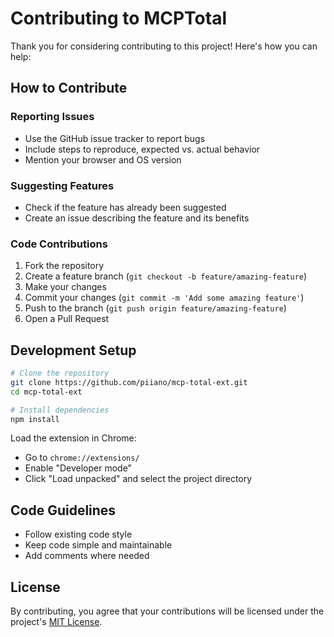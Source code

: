 # Contributing to MCPTotal

Thank you for considering contributing to this project! Here's how you can help:

## How to Contribute

### Reporting Issues
- Use the GitHub issue tracker to report bugs
- Include steps to reproduce, expected vs. actual behavior
- Mention your browser and OS version

### Suggesting Features
- Check if the feature has already been suggested
- Create an issue describing the feature and its benefits

### Code Contributions
1. Fork the repository
2. Create a feature branch (`git checkout -b feature/amazing-feature`)
3. Make your changes
4. Commit your changes (`git commit -m 'Add some amazing feature'`)
5. Push to the branch (`git push origin feature/amazing-feature`)
6. Open a Pull Request

## Development Setup

```sh
# Clone the repository
git clone https://github.com/piiano/mcp-total-ext.git
cd mcp-total-ext

# Install dependencies
npm install
```

Load the extension in Chrome:
- Go to `chrome://extensions/`
- Enable "Developer mode"
- Click "Load unpacked" and select the project directory

## Code Guidelines
- Follow existing code style
- Keep code simple and maintainable
- Add comments where needed

## License
By contributing, you agree that your contributions will be licensed under the project's [MIT License](LICENSE). 